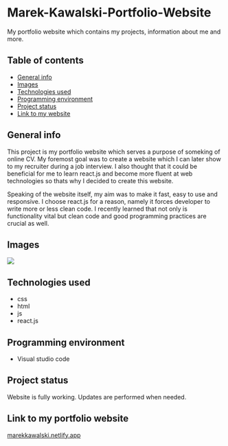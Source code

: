<h1>Marek-Kawalski-Portfolio-Website</h1>
<p>My portfolio website which contains my projects, information about me and more.</p>
<h2>Table of contents</h2>
<ul>
  <li>
    <a href="#generalInfo">General info</a>
  </li>
  <li>
    <a href="#images">Images</a>
  </li>
  <li>
    <a href="#technologies">Technologies used</a>
  </li>
   <li>
    <a href="#environment">Programming environment</a>
  </li>
     <li>
    <a href="#status">Project status</a>
  </li>
   <li>
    <a href="#linkToWebsite">Link to my website</a>
  </li>
  </ul>
  <h2 id="generalInfo">General info</h2>
<p>
 This project is my portfolio website which serves a purpose of someking of online CV. My foremost goal was to create a website which I can later show 
  to my recruiter during a job interview. I also thought that it could be beneficial for me to learn react.js and become more fluent at web technologies so
  thats why I decided to create this website.
</p>
<p>Speaking of the website itself, my aim was to make it fast, easy to use and responsive. I choose react.js for a reason, namely it forces developer
to write more or less clean code. I recently learned that not only is functionality vital but clean code and good programming practices are crucial as well.</p>

 <h2 id="images">Images</h2>
 <p>
  <img src="https://user-images.githubusercontent.com/56251920/160255208-54417af2-4ff9-46f8-91ac-25b96a69d16e.png"></img>
</p>
 <h2 id="technologies">Technologies used</h2>
 <ul>
  <li>
   css
  </li>
   <li>
   html
  </li>
   <li>
   js
  </li>
   <li>
   react.js
  </li>
  </ul>
   <h2 id="environment">Programming environment</h2>
   <ul>
  <li>
   Visual studio code
  </li>
  </ul>
    <h2 id="status">Project status</h2>
    <p>Website is fully working. Updates are performed when needed.</p>
 <h2 id="linkToWebsite">Link to my portfolio website</h2>
 <a href="https://marekkawalski.netlify.app/#/" target="_blank" rel="noreferrer">marekkawalski.netlify.app</a>
              
 
 
 
 
 
 
 
 

